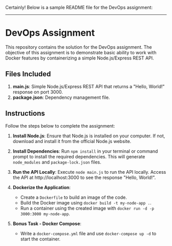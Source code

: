 Certainly! Below is a sample README file for the DevOps assignment:

---

# DevOps Assignment

This repository contains the solution for the DevOps assignment. The objective of this assignment is to demonstrate basic ability to work with Docker features by containerizing a simple Node.js/Express REST API.

## Files Included

1. **main.js**: Simple Node.js/Express REST API that returns a "Hello, World!" response on port 3000.
2. **package.json**: Dependency management file.

## Instructions

Follow the steps below to complete the assignment:

1. **Install Node.js**: Ensure that Node.js is installed on your computer. If not, download and install it from the official Node.js website.

2. **Install Dependencies**: Run `npm install` in your terminal or command prompt to install the required dependencies. This will generate `node_modules` and `package-lock.json` files.

3. **Run the API Locally**: Execute `node main.js` to run the API locally. Access the API at http://localhost:3000 to see the response "Hello, World!".

4. **Dockerize the Application**:
    - Create a `Dockerfile` to build an image of the code.
    - Build the Docker image using `docker build -t my-node-app .`.
    - Run a container using the created image with `docker run -d -p 3000:3000 my-node-app`.

5. **Bonus Task - Docker Compose**:
    - Write a `docker-compose.yml` file and use `docker-compose up -d` to start the container.

